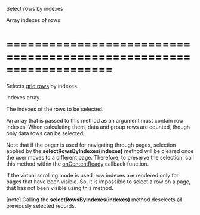 <!--**
/*-------------------------------------------
    Auto-generated file. Do not modify.
-------------------------------------------

**-->
<!--d-->
Select rows by indexes
<!--/d-->
<!--p1d-->Array indexes of rows<!--/p1d-->
===================================================================
===================================================================

<!--shortDescription-->
Selects [grid rows](/Documentation/Guide/UI_Widgets/Data_Grid/Visual_Elements/#Grid_Rows) by indexes.
<!--/shortDescription-->

<!--paramName1-->indexes<!--/paramName1-->
<!--paramType1-->array<!--/paramType1-->
<!--paramDescription1-->
The indexes of the rows to be selected.
<!--/paramDescription1-->

<!--fullDescription-->
An array that is passed to this method as an argument must contain row indexes. When calculating them, data and group rows are counted, though only data rows can be selected.

Note that if the pager is used for navigating through pages, selection applied by the **selectRowsByIndexes(indexes)** method will be cleared once the user moves to a different page. Therefore, to preserve the selection, call this method within the [onContentReady](/Documentation/ApiReference/UI_Widgets/dxDataGrid/Configuration/#onContentReady) callback function.

If the virtual scrolling mode is used, row indexes are rendered only for pages that have been visible. So, it is impossible to select a row on a page, that has not been visible using this method. 

[note] Calling the **selectRowsByIndexes(indexes)** method deselects all previously selected records.
<!--/fullDescription-->